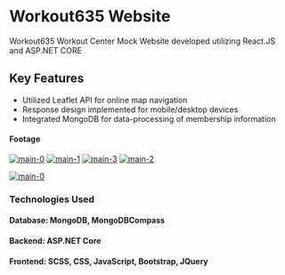 ﻿# Workout635 Website

Workout635 Workout Center Mock Website developed utilizing React.JS and ASP.NET CORE

## Key Features

- Utilized Leaflet API for online map navigation
- Response design implemented for mobile/desktop devices
- Integrated MongoDB for data-processing of membership information

#### Footage
<a href='https://postimg.cc/vcDxX7dr' target='_blank'><img src='https://i.postimg.cc/vcDxX7dr/main-0.png' border='0' alt='main-0'/></a>
<a href='https://postimg.cc/K38f0KZ1' target='_blank'><img src='https://i.postimg.cc/K38f0KZ1/main-1.png' border='0' alt='main-1'/></a>
<a href='https://postimg.cc/mtNZYtPY' target='_blank'><img src='https://i.postimg.cc/mtNZYtPY/main-3.gif' border='0' alt='main-3'/></a>
<a href='https://postimg.cc/XZBTgzsR' target='_blank'><img src='https://i.postimg.cc/XZBTgzsR/main-2.png' border='0' alt='main-2'/></a>

<a href='https://postimg.cc/vcDxX7dr' target='_blank'><img src='https://i.postimg.cc/vcDxX7dr/main-0.png' border='0' alt='main-0'/></a>

### Technologies Used
#### Database: MongoDB, MongoDBCompass
#### Backend: ASP.NET Core
#### Frontend: SCSS, CSS, JavaScript, Bootstrap, JQuery
